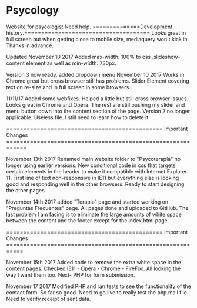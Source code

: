 # Psycology
Website for psycologist
Need help.
==============Development history.=====================================
Looks great in full screen but when getting close to mobile size, mediaquery won't kick in. Thanks in advance.

Updated November 10 2017 
Added max-width: 100% to css .slideshow-content element as well as min-width: 730px.

Version 3 now ready. added dropdown menu November 10 2017
Works in Chrome great but cross browser still has problems. Slider Element covering text on re-size and in full screen in some browsers..

11/11/17 Added some webfixes. Helped a little but still cross browser issues. Looks great in Chrome and Opera. The rest are still pushing my slider and menu button down into the content section of the page.
Version 2 no longer applicable. Useless file. I still need to learn how to delete it. 

============================================== Important Changes ============================================================

November 13th 2017 
Renamed main website folder to "Psycoterapia" no longer using earlier versions. New conditional code in css that targets certain elements in the header to make it compatible with Internet Explorer 11. First line of text non-responsive in IE11 but everything else is looking good and responding well in the other browsers. Ready to start designing the other pages. 

November 14th 2017 added "Terapia" page and started working on "Preguntas Frecuentes" page.
All pages done and uploaded to GitHub. The last problem I am facing is to eliminate the large amounts of white space between the content and the footer except for the index.html page. 

============================================== Important Changes ===========================================================

November 15th 2017
Added code to remove the extra white space in the content pages. Checked IE11 - Opera - Chrome - FireFox. All looking the way I want them too.  Next- PHP for form submission.

November 17 2017 
Modified PHP and ran tests to see the functionality of the contact form. So far so good. Need to go live to really test the php.mail file. Need to verify receipt of sent data. 

